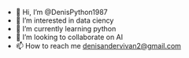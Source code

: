 - 👋 Hi, I’m @DenisPython1987
- 👀 I’m interested in data ciency
- 🌱 I’m currently learning python
- 💞️ I’m looking to collaborate on AI
- 📫 How to reach me denisandervivan2@gmail.com

<!---
DenisPython1987/DenisPython1987 is a ✨ special ✨ repository because its `README.md` (this file) appears on your GitHub profile.
You can click the Preview link to take a look at your changes.
--->
